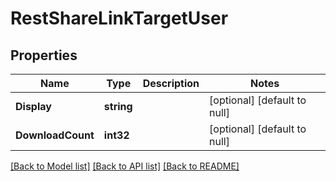 # RestShareLinkTargetUser

## Properties
Name | Type | Description | Notes
------------ | ------------- | ------------- | -------------
**Display** | **string** |  | [optional] [default to null]
**DownloadCount** | **int32** |  | [optional] [default to null]

[[Back to Model list]](../../README.md#documentation-for-models) [[Back to API list]](../../README.md#documentation-for-api-endpoints) [[Back to README]](../../README.md)


